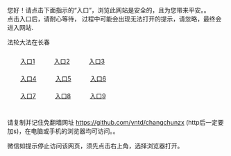 您好！请点击下面指示的“入口”，浏览此网站是安全的，且为您带来平安。。 <br/>
点击入口后，请耐心等待， 过程中可能会出现无法打开的提示，请忽略，最终会进入网站. </br>

法轮大法在长春<br/>
<div style="padding:10px"><a style="margin:20px" target="_blank" href="https://d14xpoitg3tr14.cloudfront.net/2Qpsp?lylqfyi" id="ccLink1" rel="nofollow">入口1</a> <a target="_blank" style="margin:20px" href="https://dhqsssa2a858h.cloudfront.net/2Qpsp?axtyuxvj" id="ccLink2" rel="nofollow">入口2</a> <a style="margin:20px" target="_blank" href="https://d3povwjyqkwjgn.cloudfront.net/2Qpsp?nriekhti" id="ccLink3" rel="nofollow">入口3</a></div>

<div style="padding:10px" ><a style="margin:20px" target="_blank" href="https://d14xpoitg3tr14.cloudfront.net/2Qpsp?lylqfyi" id="ccLink4" rel="nofollow">入口4</a> <a style="margin:20px" href="https://dhqsssa2a858h.cloudfront.net/2Qpsp?axtyuxvj" target="_blank" id="ccLink5" rel="nofollow">入口5</a> <a style="margin:20px" href="https://d3povwjyqkwjgn.cloudfront.net/2Qpsp?nriekhti" target="_blank" id="ccLink6" rel="nofollow">入口6</a></div>

<div style="padding:10px"><a style="margin:20px" target="_blank" href="https://d14xpoitg3tr14.cloudfront.net/2Qpsp?lylqfyi" id="ccLink7" rel="nofollow">入口7</a> <a style="margin:20px" href="https://dhqsssa2a858h.cloudfront.net/2Qpsp?axtyuxvj" target="_blank" id="ccLink8" rel="nofollow">入口8</a> <a style="margin:20px" target="_blank" href="https://d3povwjyqkwjgn.cloudfront.net/2Qpsp?nriekhti" id="ccLink9" rel="nofollow">入口9</a></div>

<br/>



请复制并记住免翻墙网址 https://github.com/yntd/changchunzx (http后一定要加s)，在电脑或手机的浏览器均可访问。。<br/>

微信如提示停止访问该网页，须先点击右上角，选择浏览器打开。
